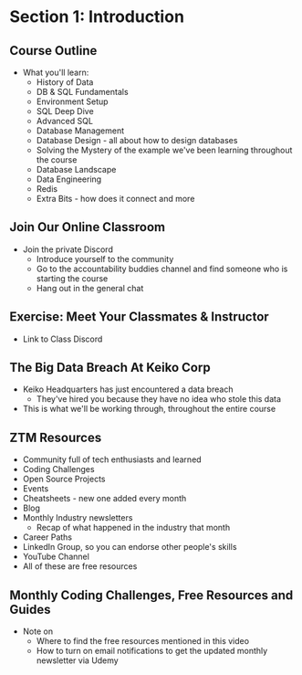 # Section 1: Introduction 

## Course Outline 
- What you'll learn: 
  - History of Data 
  - DB & SQL Fundamentals 
  - Environment Setup 
  - SQL Deep Dive 
  - Advanced SQL 
  - Database Management 
  - Database Design - all about how to design databases 
  - Solving the Mystery of the example we've been learning throughout the course 
  - Database Landscape 
  - Data Engineering 
  - Redis 
  - Extra Bits - how does it connect and more 

## Join Our Online Classroom 
- Join the private Discord 
  - Introduce yourself to the community 
  - Go to the accountability buddies channel and find someone who is starting the course 
  - Hang out in the general chat 

## Exercise: Meet Your Classmates & Instructor 
- Link to Class Discord

## The Big Data Breach At Keiko Corp 
- Keiko Headquarters has just encountered a data breach 
  - They've hired you because they have no idea who stole this data 
- This is what we'll be working through, throughout the entire course 

## ZTM Resources 
- Community full of tech enthusiasts and learned 
- Coding Challenges 
- Open Source Projects 
- Events 
- Cheatsheets - new one added every month 
- Blog 
- Monthly Industry newsletters 
  - Recap of what happened in the industry that month 
- Career Paths 
- LinkedIn Group, so you can endorse other people's skills 
- YouTube Channel 
- All of these are free resources 

## Monthly Coding Challenges, Free Resources and Guides 
- Note on 
  - Where to find the free resources mentioned in this video 
  - How to turn on email notifications to get the updated monthly newsletter via Udemy 